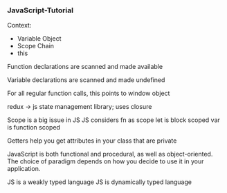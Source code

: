 ### JavaScript-Tutorial

Context:
- Variable Object 
- Scope Chain
- this 
    

Function declarations are scanned and made available 

Variable declarations are scanned and made undefined

For all regular function calls, this points to window object

redux -> js state management library; uses closure 

Scope is a big issue in JS
JS considers fn as scope
let is block scoped
var is function scoped

Getters help you get attributes in your class that are private

JavaScript is both functional and procedural, as well as object-oriented. The choice of paradigm depends on how you decide to use it in your application.

JS is a weakly typed language
JS is dynamically typed language